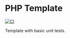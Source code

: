 # PHP Template

[![CI](https://github.com/rdok/php-template/workflows/CI/badge.svg)](https://github.com/rdok/php-template/actions?query=workflow%3ACI)

Template with basic unit tests.
